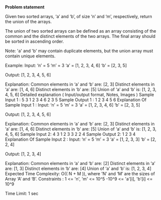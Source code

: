 **Problem statement**

Given two sorted arrays, ‘a’ and ‘b’, of size ‘n’ and ‘m’, respectively, return the union of the arrays.



The union of two sorted arrays can be defined as an array consisting of the common and the distinct elements of the two arrays. The final array should be sorted in ascending order.



Note: 'a' and 'b' may contain duplicate elements, but the union array must contain unique elements.



Example:
Input: ‘n’ = 5 ‘m’ = 3
‘a’ = [1, 2, 3, 4, 6]
‘b’ = [2, 3, 5]

Output: [1, 2, 3, 4, 5, 6]

Explanation: Common elements in ‘a’ and ‘b’ are: [2, 3]
Distinct elements in ‘a’ are: [1, 4, 6]
Distinct elements in ‘b’ are: [5]
Union of ‘a’ and ‘b’ is: [1, 2, 3, 4, 5, 6]
Detailed explanation ( Input/output format, Notes, Images )
Sample Input 1 :
5 3
1 2 3 4 6
2 3 5
Sample Output 1 :
1 2 3 4 5 6
Explanation Of Sample Input 1 :
Input: ‘n’ = 5 ‘m’ = 3
‘a’ = [1, 2, 3, 4, 6]
‘b’ = [2, 3, 5]

Output: [1, 2, 3, 4, 5, 6]

Explanation: Common elements in ‘a’ and ‘b’ are: [2, 3]
Distinct elements in ‘a’ are: [1, 4, 6]
Distinct elements in ‘b’ are: [5]
Union of ‘a’ and ‘b’ is: [1, 2, 3, 4, 5, 6]
Sample Input 2:
4 3
1 2 3 3
2 2 4
Sample Output 2:
1 2 3 4
Explanation Of Sample Input 2 :
Input: ‘n’ = 5 ‘m’ = 3
‘a’ = [1, 2, 3, 3]
‘b’ = [2, 2, 4]

Output: [1, 2, 3, 4]

Explanation: Common elements in ‘a’ and ‘b’ are: [2]
Distinct elements in ‘a’ are: [1, 3]
Distinct elements in ‘b’ are: [4]
Union of ‘a’ and ‘b’ is: [1, 2, 3, 4]
Expected Time Complexity:
O(( N + M )), where 'N' and ‘M’ are the sizes of Array ‘A’ and ‘B’.
Constraints :
1 <= 'n', 'm' <= 10^5
-10^9 <= 'a'[i], 'b'[i] <= 10^9

Time Limit: 1 sec